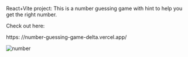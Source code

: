 React+Vite project: 
This is a number guessing game with hint to help you get the right number.

Check out here: 

https:  //number-guessing-game-delta.vercel.app/

![number](https://github.com/kylead10/number-guessing-game/assets/101107354/afeb5749-5ca8-4717-8efa-39c1781adaef)
